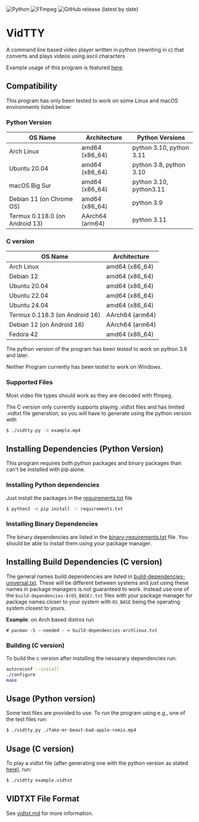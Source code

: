 ![Python](https://img.shields.io/badge/-Python-14354C?style=for-the-badge&logo=python&logoColor=FFD43B)
![FFmpeg](https://img.shields.io/badge/-FFmpeg-4d853a?style=for-the-badge&logo=ffmpeg)
![GitHub release (latest by date)](https://img.shields.io/github/v/release/Revnoplex/vidtty?style=for-the-badge&logo=github)
# VidTTY
A command line based video player written in python (rewriting in c) that converts and plays videos using ascii characters

Example usage of this program is featured [here](https://www.youtube.com/watch?v=OSnveMc77ss).

## Compatibility
This program has only been tested to work on some Linux and macOS environments listed below:

### Python Version
| OS Name                        | Architecture    | Python Versions          |
|--------------------------------|-----------------|--------------------------|
| Arch Linux                     | amd64 (x86_64)  | python 3.10, python 3.11 |
| Ubuntu 20.04                   | amd64 (x86_64)  | python 3.8, python 3.10  |
| macOS Big Sur                  | amd64 (x86_64)  | python 3.10, python3.11  |
| Debian 11 (on Chrome OS)       | amd64 (x86_64)  | python 3.9               |
| Termux 0.118.0 (on Android 13) | AArch64 (arm64) | python 3.11              |

### C version
| OS Name                        | Architecture    |
|--------------------------------|-----------------|
| Arch Linux                     | amd64 (x86_64)  |
| Debian 12                      | amd64 (x86_64)  |
| Ubuntu 20.04                   | amd64 (x86_64)  |
| Ubuntu 22.04                   | amd64 (x86_64)  |
| Ubuntu 24.04                   | amd64 (x86_64)  |
| Termux 0.118.3 (on Android 16) | AArch64 (arm64) |
| Debian 12 (on Android 16)      | AArch64 (arm64) |
| Fedora 42                      | amd64 (x86_64)  |

The python version of the program has been tested to work on python 3.8 and later.

Neither Program currently has been testet to work on Windows.

### Supported Files
Most video file types should work as they are decoded with ffmpeg.

The C version only currently supports playing .vidtxt files and has limited .vidtxt file generation, so you will have to generate using the python version with
```sh
$ ./vidtty.py -d example.mp4
```

## Installing Dependencies (Python Version)
This program requires both python packages and binary packages than can't be installed with pip alone.

### Installing Python dependencies
Just install the packages in the [requirements.txt](./requirements.txt) file
```sh
$ python3 -m pip install -r requirements.txt
```

### Installing Binary Dependencies
The binary dependencies are listed in the [binary-requirements.txt](./binary-requirements.txt) file. You should be able to install them using your package manager.

## Installing Build Dependencies (C version)
The general names build dependencies are listed in [build-dependencies-universal.txt](./build-dependencies-universal.txt). These will be different between systems and just using these names in package managers is not guaranteed to work. Instead use one of the `build-dependencies-$(OS_BASE).txt` files with your package manager for package names closer to your system with `OS_BASE` being the operating system closest to yours.

**Example**: on Arch based distros run
```
# pacman -S --needed - < build-dependencies-archlinux.txt
```

### Building (C version)
To build the c version after installing the nessarary dependencies run:
```sh
autoreconf --install
./configure
make
```

## Usage (Python version)
Some test files are provided to use. To run the program using e.g., one of the test files run:

```sh
$ ./vidtty.py ./fake-mr-beast-bad-apple-remix.mp4
```
## Usage (C version)
To play a vidtxt file (after generating one with the python version as stated [here](#supported-files)), run:
```sh
$ ./vidtty example.vidtxt
```

## VIDTXT File Format
See [vidtxt.md](vidtxt.md) for more information.

